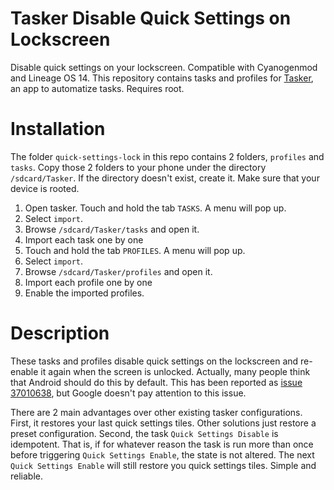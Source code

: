 # Tasker Disable Quick Settings on Lockscreen
Disable quick settings on your lockscreen. Compatible with Cyanogenmod and Lineage OS 14. This repository contains tasks and profiles for [Tasker](http://tasker.dinglisch.net/), an app to automatize tasks. Requires root.

# Installation
The folder `quick-settings-lock` in this repo contains 2 folders, `profiles` and `tasks`. Copy those 2 folders to your phone under the directory `/sdcard/Tasker`. If the directory doesn't exist, create it. Make sure that your device is rooted.
  1. Open tasker. Touch and hold the tab `TASKS`. A menu will pop up.
  2. Select `import`.
  3. Browse `/sdcard/Tasker/tasks` and open it.
  4. Import each task one by one
  5. Touch and hold the tab `PROFILES`. A menu will pop up.
  6. Select `import`.
  7. Browse `/sdcard/Tasker/profiles` and open it.
  8. Import each profile one by one
  9. Enable the imported profiles.

# Description

These tasks and profiles disable quick settings on the lockscreen and re-enable it again when the screen is unlocked. Actually, many people think that Android should do this by default. This has been reported as [issue 37010638](https://issuetracker.google.com/issues/37010638), but Google doesn't pay attention to this issue.

There are 2 main advantages over other existing tasker configurations. First, it restores your last quick settings tiles. Other solutions just restore a preset configuration. Second, the task `Quick Settings Disable` is idempotent. That is, if for whatever reason the task is run more than once before triggering `Quick Settings Enable`, the state is not altered. The next `Quick Settings Enable` will still restore you quick settings tiles. Simple and reliable.
